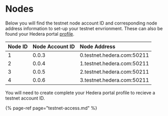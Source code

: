 # Nodes

Below you will find the testnet node account ID and corresponding node address information to set-up your testnet envrionment. These can also be found your Hedera portal [profile](https://portal.hedera.com/register). 

| Node ID | Node Account ID | Node Address |
| :--- | :--- | :--- |
| 1 | 0.0.3 | 0.testnet.hedera.com:50211 |
| 2 | 0.0.4 | 1.testnet.hedera.com:50211 |
| 3 | 0.0.5 | 2.testnet.hedera.com:50211 |
| 4 | 0.0.6 | 3.testnet.hedera.com:50211 |

You will need to create complete your Hedera portal profile to recieve a testnet account ID.

{% page-ref page="testnet-access.md" %}



